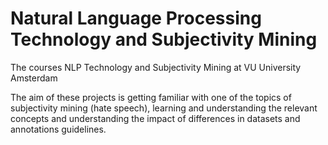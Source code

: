 # Natural Language Processing Technology and Subjectivity Mining
The courses NLP Technology and Subjectivity Mining at VU University Amsterdam

The aim of these projects is getting familiar with one of the topics of subjectivity mining (hate speech), learning and understanding the relevant concepts and understanding the impact of differences in datasets and annotations guidelines.
